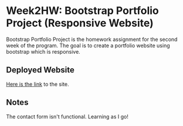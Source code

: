 # Week2HW: Bootstrap Portfolio Project (Responsive Website)
Bootstrap Portfolio Project is the homework assignment for the second week of the program. The goal is to create a portfolio website using bootstrap which is responsive.
## Deployed Website
[Here is the link](https://tribeofbenjamin.github.io/Week2HW/) to the site.
## Notes
The contact form isn't functional. Learning as I go!


